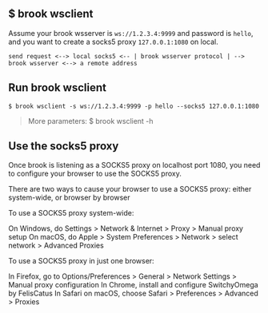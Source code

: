 ## $ brook wsclient

Assume your brook wsserver is `ws://1.2.3.4:9999` and password is `hello`, and you want to create a socks5 proxy `127.0.0.1:1080` on local.

```
send request <--> local socks5 <-- | brook wsserver protocol | --> brook wsserver <--> a remote address
```

## Run brook wsclient

```
$ brook wsclient -s ws://1.2.3.4:9999 -p hello --socks5 127.0.0.1:1080
```

> More parameters: $ brook wsclient -h

## Use the socks5 proxy

Once brook is listening as a SOCKS5 proxy on localhost port 1080, you need to configure your browser to use the SOCKS5 proxy.

There are two ways to cause your browser to use a SOCKS5 proxy: either system-wide, or browser by browser

To use a SOCKS5 proxy system-wide:

On Windows, do Settings > Network & Internet > Proxy > Manual proxy setup
On macOS, do Apple > System Preferences > Network > select network > Advanced Proxies

To use a SOCKS5 proxy in just one browser:

In Firefox, go to Options/Preferences > General > Network Settings > Manual proxy configuration
In Chrome, install and configure SwitchyOmega by FelisCatus
In Safari on macOS, choose Safari > Preferences > Advanced > Proxies
